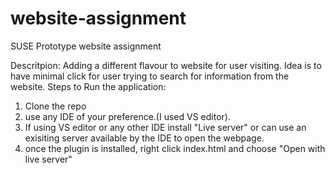 # website-assignment
SUSE Prototype website assignment

Descritpion:
Adding a different flavour to website for user visiting. Idea is to have minimal click for user trying to search for information from the website.
Steps to Run the application:
1) Clone the repo 
2) use any IDE of your preference.(I used VS editor). 
3) If using VS editor or any other IDE install "Live server" or can use an exisiting server available by the IDE to open the webpage.
4) once the plugin is installed, right click index.html and choose "Open with live server"

